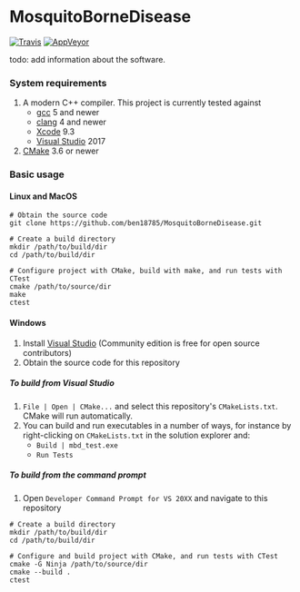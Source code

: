 # MosquitoBorneDisease

[![Travis](https://travis-ci.com/ben18785/MosquitoBorneDisease.svg?branch=master)](https://travis-ci.com/ben18785/MosquitoBorneDisease)
[![AppVeyor](https://ci.appveyor.com/api/projects/status/xsl6oivbxq8gvrlr?svg=true)](https://ci.appveyor.com/project/fcooper8472/mosquitobornedisease)

todo: add information about the software.

### System requirements

1. A modern C++ compiler. This project is currently tested against
   - [gcc](https://gcc.gnu.org/) 5 and newer
   - [clang](https://clang.llvm.org/) 4 and newer
   - [Xcode](https://developer.apple.com/xcode/) 9.3
   - [Visual Studio](https://visualstudio.microsoft.com/vs/features/cplusplus/) 2017
1. [CMake](https://cmake.org/) 3.6 or newer


### Basic usage

#### Linux and MacOS

```
# Obtain the source code
git clone https://github.com/ben18785/MosquitoBorneDisease.git

# Create a build directory
mkdir /path/to/build/dir
cd /path/to/build/dir

# Configure project with CMake, build with make, and run tests with CTest
cmake /path/to/source/dir
make 
ctest
```


#### Windows
1. Install [Visual Studio](https://visualstudio.microsoft.com/downloads/) (Community edition is free for open source contributors)
1. Obtain the source code for this repository

##### To build from Visual Studio
1. `File | Open | CMake...` and select this repository's `CMakeLists.txt`. CMake will run automatically.
1. You can build and run executables in a number of ways, for instance by right-clicking on `CMakeLists.txt` in the solution explorer and:
    - `Build | mbd_test.exe`
    - `Run Tests`

##### To build from the command prompt
1. Open `Developer Command Prompt for VS 20XX` and navigate to this repository
```
# Create a build directory
mkdir /path/to/build/dir
cd /path/to/build/dir

# Configure and build project with CMake, and run tests with CTest
cmake -G Ninja /path/to/source/dir
cmake --build .
ctest
```
